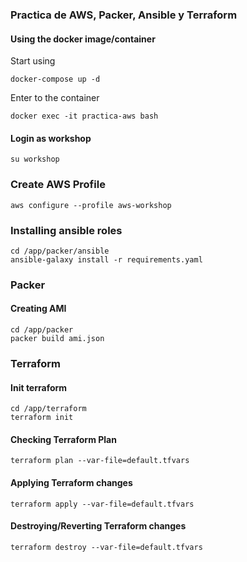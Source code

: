 ### Practica de AWS, Packer, Ansible y Terraform

#### Using the docker image/container

Start using

```
docker-compose up -d
```

Enter to the container

```
docker exec -it practica-aws bash
```

#### Login as workshop

```
su workshop
```

### Create AWS Profile

```
aws configure --profile aws-workshop
```

### Installing ansible roles

```
cd /app/packer/ansible
ansible-galaxy install -r requirements.yaml
```

### Packer

#### Creating AMI

```
cd /app/packer
packer build ami.json
```

### Terraform

#### Init terraform

```
cd /app/terraform
terraform init
```

#### Checking Terraform Plan

```
terraform plan --var-file=default.tfvars
```

#### Applying Terraform changes

```
terraform apply --var-file=default.tfvars
```

#### Destroying/Reverting Terraform changes

```
terraform destroy --var-file=default.tfvars
```
